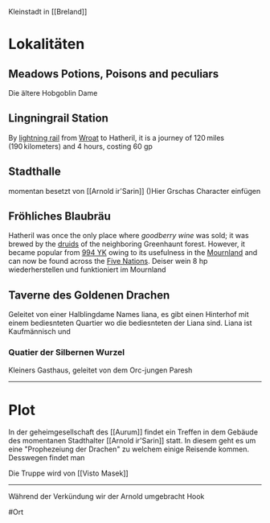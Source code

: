 Kleinstadt in [[Breland]] 


# Lokalitäten

## Meadows Potions, Poisons and peculiars 
Die ältere Hobgoblin Dame 
## Lingningrail Station 

By [lightning rail](https://eberron.fandom.com/wiki/Lightning_rail "Lightning rail") from [Wroat](https://eberron.fandom.com/wiki/Wroat "Wroat") to Hatheril, it is a journey of 120 miles (190 kilometers) and 4 hours, costing 60 gp
## Stadthalle 
momentan besetzt von [[Arnold ir'Sarin]] ()Hier Grschas Character einfügen
## Fröhliches Blaubräu
Hatheril was once the only place where _goodberry wine_ was sold; it was brewed by the [druids](https://eberron.fandom.com/wiki/Druid "Druid") of the neighboring Greenhaunt forest. However, it became popular from [994 YK](https://eberron.fandom.com/wiki/994_YK "994 YK") owing to its usefulness in the [Mournland](https://eberron.fandom.com/wiki/Mournland "Mournland") and can now be found across the [Five Nations](https://eberron.fandom.com/wiki/Five_Nations "Five Nations").
Deiser wein 8 hp wiederherstellen und funktioniert im Mournland  
## Taverne des Goldenen Drachen
Geleitet von einer Halblingdame Names liana, es gibt einen Hinterhof mit einem bediesnteten Quartier wo die bediesnteten der Liana sind. Liana ist Kaufmännisch und 
### Quatier der Silbernen Wurzel 
Kleiners Gasthaus, geleitet von dem Orc-jungen Paresh 
___
# Plot
In der geheimgesellschaft des [[Aurum]] findet ein Treffen in dem Gebäude des momentanen Stadthalter [[Arnold ir'Sarin]] statt. In diesem geht es um eine "Prophezeiung der Drachen" zu welchem einige Reisende kommen. 
Desswegen findet man 

Die  Truppe wird von [[Visto Masek]] 
___
Während der Verkündung wir der Arnold umgebracht 
Hook


#Ort 